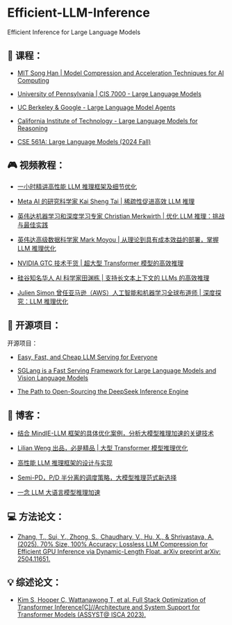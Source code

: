 # Efficient-LLM-Inference

Efficient Inference for Large Language Models

## 🚀 课程：

- [MIT Song Han | Model Compression and Acceleration Techniques for AI Computing](https://efficientml.ai/)

- [University of Pennsylvania | CIS 7000 - Large Language Models](https://llm-class.github.io/)

- [UC Berkeley & Google - Large Language Model Agents](https://llmagents-learning.org/f24)

- [California Institute of Technology - Large Language Models for Reasoning](https://sites.google.com/view/cs-159-2024)

- [CSE 561A: Large Language Models (2024 Fall)](https://teapot123.github.io/CSE561A_2024fl/)


## 🎮 视频教程：

- [一小时精讲高性能 LLM 推理框架及细节优化](https://www.bilibili.com/video/BV1oT42117gL/)

- [Meta AI 的研究科学家 Kai Sheng Tai | 稀疏性促进高效 LLM 推理](https://www.youtube.com/watch?v=lIuHPxsgymU)

- [英伟达机器学习和深度学习专家 Christian Merkwirth | 优化 LLM 推理：挑战与最佳实践](https://www.youtube.com/watch?v=f7XcHUwQl4Y)

- [英伟达高级数据科学家 Mark Moyou | 从理论到具有成本效益的部署，掌握 LLM 推理优化](https://www.youtube.com/watch?v=9tvJ_GYJA-o)

- [NVIDIA GTC 技术干货 | 超大型 Transformer 模型的高效推理](https://www.nvidia.cn/on-demand/session/gtcspring23-s51088/)

- [硅谷知名华人 AI 科学家田渊栋 | 支持长文本上下文的 LLMs 的高效推理](https://www.youtube.com/watch?v=eXPhvQgAT_I)

- [Julien Simon 曾任亚马逊（AWS）人工智能和机器学习全球布道师 | 深度探究：LLM 推理优化](https://www.youtube.com/watch?v=hMs8VNRy5Ys)


## 🛞 开源项目：

开源项目：

- [Easy, Fast, and Cheap LLM Serving for Everyone](https://github.com/vllm-project/vllm)

- [SGLang is a Fast Serving Framework for Large Language Models and Vision Language Models](https://github.com/sgl-project/sglang)

- [The Path to Open-Sourcing the DeepSeek Inference Engine](https://github.com/deepseek-ai/open-infra-index)


## 📝 博客：

- [结合 MindIE-LLM 框架的具体优化案例，分析大模型推理加速的关键技术](https://mp.weixin.qq.com/s/3QYQDq4ZHQRwYMs6MmgVLg)

- [Lilian Weng 出品，必是精品 | 大型 Transformer 模型推理优化](https://lilianweng.github.io/posts/2023-01-10-inference-optimization/)

- [高性能 LLM 推理框架的设计与实现](https://mp.weixin.qq.com/s/4o86rMuburB8jcbU0aYC7g)

- [Semi-PD，P/D 半分离的调度策略，大模型推理范式新选择](https://mp.weixin.qq.com/s/vQ5iXCXD7lJXogvT52PsLg)

- [一念 LLM 大语言模型推理加速](https://mp.weixin.qq.com/s/bmafuEaB3pfG72xEaPcR3g)


## 💻 方法论文：

- [Zhang, T., Sui, Y., Zhong, S., Chaudhary, V., Hu, X., & Shrivastava, A. (2025). 70% Size, 100% Accuracy: Lossless LLM Compression for Efficient GPU Inference via Dynamic-Length Float. arXiv preprint arXiv: 2504.11651.](https://arxiv.org/abs/2504.11651)


## 💡 综述论文：

- [Kim S, Hooper C, Wattanawong T, et al. Full Stack Optimization of Transformer Inference\[C\]//Architecture and System Support for Transformer Models (ASSYST@ ISCA 2023).](https://arxiv.org/abs/2302.14017)

